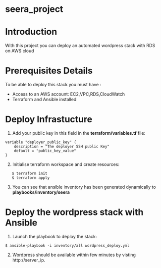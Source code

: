 # seera_project


# Introduction
With this project you can deploy an automated wordpress stack with RDS on AWS cloud

# Prerequisites Details
To be able to deploy this stack you must have :

* Access to an AWS account: EC2,VPC,RDS,CloudWatch
* Terraform and Ansible installed

# Deploy Infrastucture

1. Add your public key in this field in the **terraform/variables.tf** file:

```
variable "deployer_public_key" {
    description = "The deployer SSH public Key"
    default = "public_key_value"
}
```

2. Initialise terraform workspace and create resources:
```
   $ terraform init
   $ terraform apply
```

3. You can see that ansible inventory has been generated dynamically to **playbooks/inventory/seera**

# Deploy the wordpress stack with Ansible

1. Launch the playbook to deploy the stack:

`$ ansible-playbook -i inventory/all wordpress_deploy.yml`

2. Wordpress should be available within few minutes by visting http://server_ip.